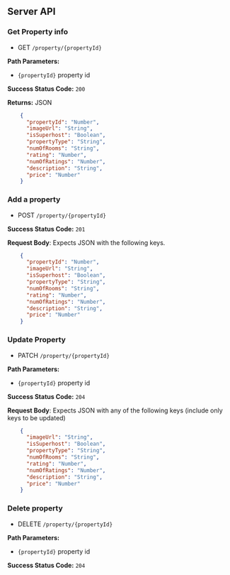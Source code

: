 ## Server API

### Get Property info
  * GET `/property/{propertyId}`

**Path Parameters:**
  * `{propertyId}` property id

**Success Status Code:** `200`

**Returns:** JSON

```json
    {
      "propertyId": "Number",
      "imageUrl": "String",
      "isSuperhost": "Boolean",
      "propertyType": "String",
      "numOfRooms": "String",
      "rating": "Number",
      "numOfRatings": "Number",
      "description": "String",
      "price": "Number"
    }
```

### Add a property
  * POST `/property/{propertyId}`

**Success Status Code:** `201`

**Request Body**: Expects JSON with the following keys.

```json
    {
      "propertyId": "Number",
      "imageUrl": "String",
      "isSuperhost": "Boolean",
      "propertyType": "String",
      "numOfRooms": "String",
      "rating": "Number",
      "numOfRatings": "Number",
      "description": "String",
      "price": "Number"
    }
```

### Update Property
  * PATCH `/property/{propertyId}`

**Path Parameters:**
  * `{propertyId}` property id

**Success Status Code:** `204`

**Request Body**: Expects JSON with any of the following keys (include only keys to be updated)

```json
    {
      "imageUrl": "String",
      "isSuperhost": "Boolean",
      "propertyType": "String",
      "numOfRooms": "String",
      "rating": "Number",
      "numOfRatings": "Number",
      "description": "String",
      "price": "Number"
    }
```

### Delete property
  * DELETE `/property/{propertyId}`

**Path Parameters:**
  * `{propertyId}` property id

**Success Status Code:** `204`